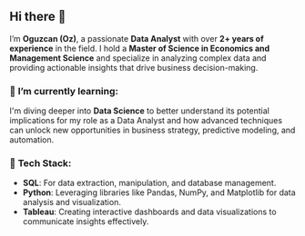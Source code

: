 ## Hi there 👋

I’m **Oguzcan (Oz)**, a passionate **Data Analyst** with over **2+ years of experience** in the field. I hold a **Master of Science in Economics and Management Science** and specialize in analyzing complex data and providing actionable insights that drive business decision-making.

### 🌱 **I’m currently learning**:
I'm diving deeper into **Data Science** to better understand its potential implications for my role as a Data Analyst and how advanced techniques can unlock new opportunities in business strategy, predictive modeling, and automation.

### 🔧 **Tech Stack**:
- **SQL**: For data extraction, manipulation, and database management.
- **Python**: Leveraging libraries like Pandas, NumPy, and Matplotlib for data analysis and visualization.
- **Tableau**: Creating interactive dashboards and data visualizations to communicate insights effectively.
